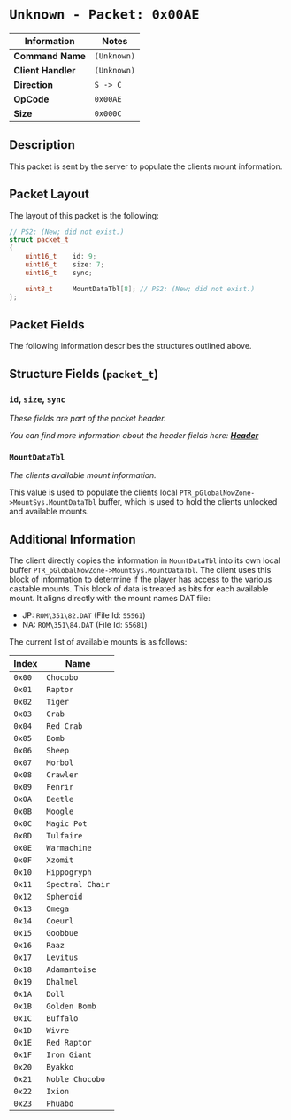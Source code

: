 # `Unknown - Packet: 0x00AE`

| Information               | Notes |
|---                        |---    |
| **Command Name**          | `(Unknown)` |
| **Client Handler**        | `(Unknown)` |
| **Direction**             | `S -> C` |
| **OpCode**                | `0x00AE` |
| **Size**                  | `0x000C` |

## Description

This packet is sent by the server to populate the clients mount information.

## Packet Layout

The layout of this packet is the following:

```cpp
// PS2: (New; did not exist.)
struct packet_t
{
    uint16_t    id: 9;
    uint16_t    size: 7;
    uint16_t    sync;

    uint8_t     MountDataTbl[8]; // PS2: (New; did not exist.)
};
```

## Packet Fields

The following information describes the structures outlined above.

## Structure Fields (`packet_t`)

### `id`, `size`, `sync`

_These fields are part of the packet header._

_You can find more information about the header fields here: [**Header**](/world/HEADER.md)_

### `MountDataTbl`

_The clients available mount information._

This value is used to populate the clients local `PTR_pGlobalNowZone->MountSys.MountDataTbl` buffer, which is used to hold the clients unlocked and available mounts.

## Additional Information

The client directly copies the information in `MountDataTbl` into its own local buffer `PTR_pGlobalNowZone->MountSys.MountDataTbl`. The client uses this block of information to determine if the player has access to the various castable mounts. This block of data is treated as bits for each available mount. It aligns directly with the mount names DAT file:

  - JP: `ROM\351\82.DAT` (File Id: `55561`)
  - NA: `ROM\351\84.DAT` (File Id: `55681`)

The current list of available mounts is as follows:

| Index | Name |
| --- | --- |
| `0x00` | `Chocobo` |
| `0x01` | `Raptor` |
| `0x02` | `Tiger` |
| `0x03` | `Crab` |
| `0x04` | `Red Crab` |
| `0x05` | `Bomb` |
| `0x06` | `Sheep` |
| `0x07` | `Morbol` |
| `0x08` | `Crawler` |
| `0x09` | `Fenrir` |
| `0x0A` | `Beetle` |
| `0x0B` | `Moogle` |
| `0x0C` | `Magic Pot` |
| `0x0D` | `Tulfaire` |
| `0x0E` | `Warmachine` |
| `0x0F` | `Xzomit` |
| `0x10` | `Hippogryph` |
| `0x11` | `Spectral Chair` |
| `0x12` | `Spheroid` |
| `0x13` | `Omega` |
| `0x14` | `Coeurl` |
| `0x15` | `Goobbue` |
| `0x16` | `Raaz` |
| `0x17` | `Levitus` |
| `0x18` | `Adamantoise` |
| `0x19` | `Dhalmel` |
| `0x1A` | `Doll` |
| `0x1B` | `Golden Bomb` |
| `0x1C` | `Buffalo` |
| `0x1D` | `Wivre` |
| `0x1E` | `Red Raptor` |
| `0x1F` | `Iron Giant` |
| `0x20` | `Byakko` |
| `0x21` | `Noble Chocobo` |
| `0x22` | `Ixion` |
| `0x23` | `Phuabo` |
